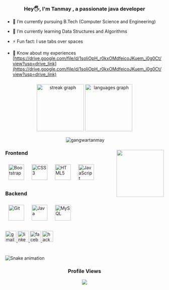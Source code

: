 ### <div align="center">Hey🖐️, I'm Tanmay , a passionate java developer</div>  
  

- 🔭 I’m currently pursuing B.Tech (Computer Science and Engineering)  
  

- 🌱 I’m currently learning Data Structures and Algorithms  
  

- ⚡ Fun fact: I use tabs over spaces

- 📄 Know about my experiences [https://drive.google.com/file/d/1soliOpH_r0kxOMdfeicoJKuem_i0g0Ct/view?usp=drive_link](https://drive.google.com/file/d/1soliOpH_r0kxOMdfeicoJKuem_i0g0Ct/view?usp=drive_link)

  


###

<div align="center">
    <img src="https://streak-stats.demolab.com?user=GangwarTanmay&locale=en&mode=daily&theme=dracula&hide_border=false&border_radius=5" height="150" alt="streak graph"  />
  <img src="https://github-readme-stats.vercel.app/api/top-langs?username=GangwarTanmay&locale=en&hide_title=false&layout=compact&card_width=320&langs_count=5&theme=dracula&hide_border=false" height="150" alt="languages graph"  />
    <p>&nbsp;<img align="center" src="https://github-readme-stats.vercel.app/api?username=gangwartanmay&show_icons=true&locale=en" alt="gangwartanmay" /></p>
</div>

###

<img align="right" height="150" src="https://media.tenor.com/Flf8Z_pGZwMAAAAM/menhera-kun-hi-anime-hi.gif"  />

###

### Frontend  
<div>  
<a href="https://getbootstrap.com/docs/3.4/javascript/" target="_blank"><img style="margin: 10px" src="https://profilinator.rishav.dev/skills-assets/bootstrap-plain.svg" alt="Bootstrap" height="50" /></a>  
<a href="https://www.w3schools.com/css/" target="_blank"><img style="margin: 10px" src="https://profilinator.rishav.dev/skills-assets/css3-original-wordmark.svg" alt="CSS3" height="50" /></a>  
<a href="https://en.wikipedia.org/wiki/HTML5" target="_blank"><img style="margin: 10px" src="https://profilinator.rishav.dev/skills-assets/html5-original-wordmark.svg" alt="HTML5" height="50" /></a>  
<a href="https://www.javascript.com/" target="_blank"><img style="margin: 10px" src="https://profilinator.rishav.dev/skills-assets/javascript-original.svg" alt="JavaScript" height="50" /></a>  
</div>

</td><td valign="top" width="33%">



### Backend  
<div>  
<a href="https://github.com/" target="_blank"><img style="margin: 10px" src="https://profilinator.rishav.dev/skills-assets/git-scm-icon.svg" alt="Git" height="50" /></a>  
<a href="https://www.java.com/" target="_blank"><img style="margin: 10px" src="https://profilinator.rishav.dev/skills-assets/java-original-wordmark.svg" alt="Java" height="50" /></a>  
<a href="https://www.mysql.com/" target="_blank"><img style="margin: 10px" src="https://profilinator.rishav.dev/skills-assets/mysql-original-wordmark.svg" alt="MySQL" height="50" /></a>  
</div>

</td><td valign="top" width="33%">



</td></tr></table>  

###

<div align="left">
  <a href="tanmaygangwar7@gmail.com" target="_blank">
    <img src="https://img.shields.io/static/v1?message=Gmail&logo=gmail&label=&color=D14836&logoColor=white&labelColor=&style=for-the-badge" height="35" alt="gmail logo"  />
  </a>
  <a href="https://www.linkedin.com/in/tanmay-gangwar-27a123245/" target="_blank">
    <img src="https://img.shields.io/static/v1?message=LinkedIn&logo=linkedin&label=&color=0077B5&logoColor=white&labelColor=&style=for-the-badge" height="35" alt="linkedin logo"  />
  </a>
  <a href="https://www.facebook.com/tanmay.gangwar.716" target="_blank">
    <img src="https://img.shields.io/static/v1?message=Facebook&logo=facebook&label=&color=1877F2&logoColor=white&labelColor=&style=for-the-badge" height="35" alt="facebook logo"  />
  </a>
  <a href="https://www.hackerrank.com/tanmaygangwar7" target="_blank">
    <img src="https://img.shields.io/static/v1?message=HackerRank&logo=hackerrank&label=&color=2EC866&logoColor=white&labelColor=&style=for-the-badge" height="35" alt="hackerrank logo"  />
  </a>
</div>

###

<br clear="both">

<img src="https://raw.githubusercontent.com/GangwarTanmay/GangwarTanmay/output/snake.svg" alt="Snake animation" />

###

<div align="center">
    <h3>Profile Views</h3>
  <img src="https://profile-counter.glitch.me/GangwarTanmay/count.svg?"  />
</div>


